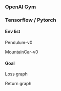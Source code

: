 ### OpenAI Gym


### Tensorflow / Pytorch


#### **Env list**
Pendulum-v0

MountainCar-v0


#### **Goal**
Loss graph

Return graph
